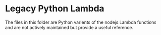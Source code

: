# Legacy Python Lambda
The files in this folder are Python varients of the nodejs Lambda functions and are not actively maintained but provide a useful reference.
